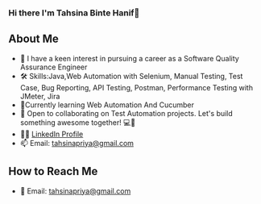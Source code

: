 ### Hi there I'm Tahsina Binte Hanif👋



## About Me
- 🌟 I have a keen interest in pursuing a career as a Software Quality Assurance Engineer 
- 🛠 Skills:Java,Web Automation with Selenium, Manual Testing, Test Case, Bug Reporting, API Testing, Postman, Performance Testing with JMeter, Jira  
- 🌱Currently learning Web Automation And Cucumber
- 💼 Open to collaborating on Test Automation projects. Let's build something awesome together! 💻🚀
- 👩‍💻 [LinkedIn Profile](<https://www.linkedin.com/in/tahsina-priya-9b6015114/>) 
- 📫 Email: tahsinapriya@gmail.com 
## How to Reach Me
- 📧 Email: tahsinapriya@gmail.com



